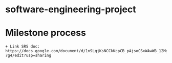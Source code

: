 # software-engineering-project
# Milestone process
    + Link SRS doc: https://docs.google.com/document/d/1n9LqjKsNCCkKcpCB_pAjsoCSxWAwWB_12Mg9REP-7g4/edit?usp=sharing


